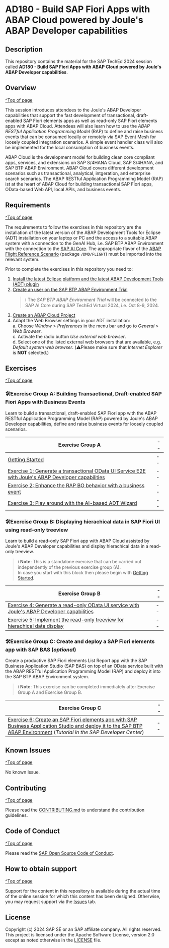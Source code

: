 # AD180 - Build SAP Fiori Apps with ABAP Cloud powered by Joule's ABAP Developer capabilities

## Description

This repository contains the material for the SAP TechEd 2024 session called **AD180 - Build SAP Fiori Apps with ABAP Cloud powered by Joule's ABAP Developer capabilities**.

## Overview
[^Top of page](#)

This session introduces attendees to the Joule's ABAP Developer capabilities that support the fast development of transactional, draft-enabled SAP Fiori elements apps as well as read-only SAP Fiori elements apps with ABAP Cloud. Attendees will also learn how to use the _ABAP RESTful Application Programming Model_ (RAP) to define and raise business events that can be consumed locally or remotely via SAP Event Mesh for loosely coupled integration scenarios. A simple event handler class will also be implemented for the local consumption of business events.

ABAP Cloud is the development model for building clean core compliant apps, services, and extensions on SAP S/4HANA Cloud, SAP S/4HANA, and SAP BTP ABAP Environment. ABAP Cloud covers different development scenarios such as transactional, analytical, intgeration, and enterprise search scenarios. The ABAP RESTful Application Programming Model (RAP) ist at the heart of ABAP Cloud for building transactional SAP Fiori apps, OData-based Web API, local APIs, and business events.

## Requirements
[^Top of page](#)

The requirements to follow the exercises in this repository are the installation of the latest version of the ABAP Development Tools for Eclipse (ADT) installation 
on your laptop or PC and the access to a suitable ABAP system with a connection to the GenAI Hub, i.e. SAP BTP ABAP Environment with the connection to the [SAP AI Core](https://discovery-center.cloud.sap/serviceCatalog/sap-ai-core). 
The appropriate flavor of the [ABAP Flight Reference Scenario](https://github.com/SAP-samples/abap-platform-refscen-flight) (package `/DMO/FLIGHT`) must be imported into the relevant system. 

Prior to complete the exercises in this repository you need to:
1. [Install the latest Eclipse platform and the latest ABAP Development Tools (ADT) plugin](https://developers.sap.com/tutorials/abap-install-adt.html)
2. [Create an user on the SAP BTP ABAP Environment Trial](https://developers.sap.com/tutorials/abap-environment-trial-onboarding.html)
   > ℹ️ The _SAP BTP ABAP Environment Trial_ will be connected to the SAP AI Core during SAP TechEd Virtual 2024, i.e. Oct 8-9, 2024.
3. [Create an ABAP Cloud Project](https://developers.sap.com/tutorials/abap-environment-create-abap-cloud-project.html)
4. Adapt the Web Browser settings in your ADT installation:   
    a. Choose _Window_ > _Preferences_ in the menu bar and go to _General_ > _Web Browser_.  
    c. Activate the radio button _Use external web browser_.   
    d. Select one of the listed external web browsers that are available, e.g. _Default system web browser_.
       (⚠️Please make sure that _Internet Explorer_ is **NOT** selected.)   

<!--
4. Access to an SAP BTP ABAP Environment system that is connected to SAP AI Core
   > ℹ️ **Info for SAP TechEd Virtual 2024**:   
   > During the virtual event, the exercises can be completed on the _SAP BTP ABAP Environment Trial_ that will be connected to the SAP AI Core.
   > → [Create an user on the SAP BTP ABAP Environment Trial](https://developers.sap.com/tutorials/abap-environment-trial-onboarding.html)      
-->

## Exercises
[^Top of page](#)

### 🛠Exercise Group A: Building Transactional, Draft-enabled SAP Fiori Apps with Business Events

Learn to build a transactional, draft-enabled SAP Fiori app with the ABAP RESTful Application Programming Model (RAP) powered by Joule's ABAP Developer capabilities, define and raise business events for loosely coupled scenarios.

| Exercise Group A | -- |
| ------------- |  -- |
| [Getting Started](exercises/ex0/README.md) | -- |
| [Exercise 1: Generate a transactional OData UI Service E2E with Joule's ABAP Developer capabilities](exercises/ex01/README.md) | -- |
| [Exercise 2: Enhance the RAP BO behavior with a business event](exercises/ex02/README.md) | -- |
| [Exercise 3: Play around with the AI-based ADT Wizard](exercises/ex03/README.md) | -- |


### 🛠Exercise Group B: Displaying hierachical data in SAP Fiori UI using read-only treeview

Learn to build a read-only SAP Fiori app with ABAP Cloud assisted by Joule's ABAP Developer capabilities and display hierachical data in a read-only treeview.

> ℹ️ **Note**: This is a standalone exercise that can be carried out independently of the previous exercise group (A).   
> In case you start with this block then please begin with [Getting Started](exercises/ex0/README.md). 

| Exercise Group B | -- |
| ------------- |  -- |
| [Exercise 4: Generate a read-only OData UI service with Joule's ABAP Developer capabilities](exercises/ex04/README.md) | -- |
| [Exercise 5: Implement the read-only treeview for hierachical data display](exercises/ex05/README.md) | -- |


### 🛠Exercise Group C: Create and deploy a SAP Fiori elements app with SAP BAS (_optional_)

Create a productive SAP Fiori elements List Report app with the SAP Business Application Studio (SAP BAS) on top of an OData service built with the ABAP RESTful Application Programming Model (RAP) and deploy it into the SAP BTP ABAP Environment system. 

> ℹ️ **Note**: This exercise can be completed immediately after Exercise Group A and Exercise Group B.

| Exercise Group C | -- |
| ------------- |  -- |
| [Exercise 6: Create an SAP Fiori elements app with SAP Business Application Studio and deploy it to the SAP BTP ABAP Environment](https://developers.sap.com/tutorials/abap-environment-deploy-fiori-elements-ui.html) (_Tutorial in the SAP Developer Center_)| -- |


## Known Issues
[^Top of page](#)

No known Issue.

## Contributing
[^Top of page](#)

Please read the [CONTRIBUTING.md](./CONTRIBUTING.md) to understand the contribution guidelines.

## Code of Conduct
[^Top of page](#)

Please read the [SAP Open Source Code of Conduct](https://github.com/SAP-samples/.github/blob/main/CODE_OF_CONDUCT.md).

## How to obtain support
[^Top of page](#)

Support for the content in this repository is available during the actual time of the online session for which this content has been designed. Otherwise, you may request support via the [Issues](../../issues) tab.

## License
Copyright (c) 2024 SAP SE or an SAP affiliate company. All rights reserved. This project is licensed under the Apache Software License, version 2.0 except as noted otherwise in the [LICENSE](LICENSES/Apache-2.0.txt) file.
